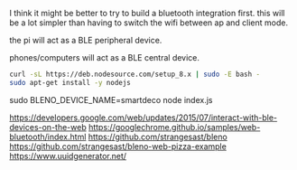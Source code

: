 I think it might be better to try to build a bluetooth integration first.
this will be a lot simpler than having to switch the wifi between ap and client mode.


the pi will act as a BLE peripheral device.

phones/computers will act as a BLE central device.


```bash
curl -sL https://deb.nodesource.com/setup_8.x | sudo -E bash -
sudo apt-get install -y nodejs
```


sudo BLENO_DEVICE_NAME=smartdeco node index.js


https://developers.google.com/web/updates/2015/07/interact-with-ble-devices-on-the-web
https://googlechrome.github.io/samples/web-bluetooth/index.html
https://github.com/strangesast/bleno
https://github.com/strangesast/bleno-web-pizza-example
https://www.uuidgenerator.net/